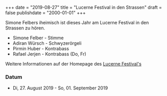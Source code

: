 ﻿+++
date = "2019-08-27"
title = "Lucerne Festival in den Strassen"
draft = false
publishdate = "2000-01-01"
+++

Simone Felbers iheimisch ist dieses Jahr am Lucerne Festival in den Strassen zu hören.

* Simone Felber - Stimme
* Adiran Würsch - Schwyzerörgeli
* Pirmin Huber - Kontrabass
* Rafael Jerjen - Kontrabass (Do, Fr)

Weitere Informationen auf der Homepage des [Lucerne Festival's](https://www.lucernefestival.ch/de/programm/sommer-festival-2019/in-den-strassen)

### Datum

* Di, 27. August 2019 - So, 01. September 2019
